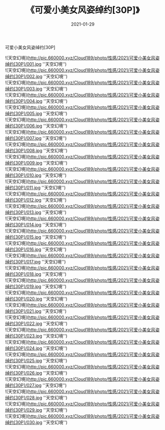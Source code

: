 ﻿---
layout: post
title:  《可爱小美女风姿绰约[30P]》
date:   2021-01-29
img: http://pic.660000.xyz/Cloud189/photo/性感/2021/可爱小美女风姿绰约[30P]/000.jpg
categories: [美女, 性感, 泳衣]
---

可爱小美女风姿绰约[30P]



![天空幻境](http://pic.660000.xyz/Cloud189/photo/性感/2021/可爱小美女风姿绰约[30P]/001.jpg ''天空幻境'') <br>
![天空幻境](http://pic.660000.xyz/Cloud189/photo/性感/2021/可爱小美女风姿绰约[30P]/002.jpg ''天空幻境'') <br>
![天空幻境](http://pic.660000.xyz/Cloud189/photo/性感/2021/可爱小美女风姿绰约[30P]/003.jpg ''天空幻境'') <br>
![天空幻境](http://pic.660000.xyz/Cloud189/photo/性感/2021/可爱小美女风姿绰约[30P]/004.jpg ''天空幻境'') <br>
![天空幻境](http://pic.660000.xyz/Cloud189/photo/性感/2021/可爱小美女风姿绰约[30P]/005.jpg ''天空幻境'') <br>
![天空幻境](http://pic.660000.xyz/Cloud189/photo/性感/2021/可爱小美女风姿绰约[30P]/006.jpg ''天空幻境'') <br>
![天空幻境](http://pic.660000.xyz/Cloud189/photo/性感/2021/可爱小美女风姿绰约[30P]/007.jpg ''天空幻境'') <br>
![天空幻境](http://pic.660000.xyz/Cloud189/photo/性感/2021/可爱小美女风姿绰约[30P]/008.jpg ''天空幻境'') <br>
![天空幻境](http://pic.660000.xyz/Cloud189/photo/性感/2021/可爱小美女风姿绰约[30P]/009.jpg ''天空幻境'') <br>
![天空幻境](http://pic.660000.xyz/Cloud189/photo/性感/2021/可爱小美女风姿绰约[30P]/010.jpg ''天空幻境'') <br>
![天空幻境](http://pic.660000.xyz/Cloud189/photo/性感/2021/可爱小美女风姿绰约[30P]/011.jpg ''天空幻境'') <br>
![天空幻境](http://pic.660000.xyz/Cloud189/photo/性感/2021/可爱小美女风姿绰约[30P]/012.jpg ''天空幻境'') <br>
![天空幻境](http://pic.660000.xyz/Cloud189/photo/性感/2021/可爱小美女风姿绰约[30P]/013.jpg ''天空幻境'') <br>
![天空幻境](http://pic.660000.xyz/Cloud189/photo/性感/2021/可爱小美女风姿绰约[30P]/014.jpg ''天空幻境'') <br>
![天空幻境](http://pic.660000.xyz/Cloud189/photo/性感/2021/可爱小美女风姿绰约[30P]/015.jpg ''天空幻境'') <br>
![天空幻境](http://pic.660000.xyz/Cloud189/photo/性感/2021/可爱小美女风姿绰约[30P]/016.jpg ''天空幻境'') <br>
![天空幻境](http://pic.660000.xyz/Cloud189/photo/性感/2021/可爱小美女风姿绰约[30P]/017.jpg ''天空幻境'') <br>
![天空幻境](http://pic.660000.xyz/Cloud189/photo/性感/2021/可爱小美女风姿绰约[30P]/018.jpg ''天空幻境'') <br>
![天空幻境](http://pic.660000.xyz/Cloud189/photo/性感/2021/可爱小美女风姿绰约[30P]/019.jpg ''天空幻境'') <br>
![天空幻境](http://pic.660000.xyz/Cloud189/photo/性感/2021/可爱小美女风姿绰约[30P]/020.jpg ''天空幻境'') <br>
![天空幻境](http://pic.660000.xyz/Cloud189/photo/性感/2021/可爱小美女风姿绰约[30P]/021.jpg ''天空幻境'') <br>
![天空幻境](http://pic.660000.xyz/Cloud189/photo/性感/2021/可爱小美女风姿绰约[30P]/022.jpg ''天空幻境'') <br>
![天空幻境](http://pic.660000.xyz/Cloud189/photo/性感/2021/可爱小美女风姿绰约[30P]/023.jpg ''天空幻境'') <br>
![天空幻境](http://pic.660000.xyz/Cloud189/photo/性感/2021/可爱小美女风姿绰约[30P]/024.jpg ''天空幻境'') <br>
![天空幻境](http://pic.660000.xyz/Cloud189/photo/性感/2021/可爱小美女风姿绰约[30P]/025.jpg ''天空幻境'') <br>
![天空幻境](http://pic.660000.xyz/Cloud189/photo/性感/2021/可爱小美女风姿绰约[30P]/026.jpg ''天空幻境'') <br>
![天空幻境](http://pic.660000.xyz/Cloud189/photo/性感/2021/可爱小美女风姿绰约[30P]/027.jpg ''天空幻境'') <br>
![天空幻境](http://pic.660000.xyz/Cloud189/photo/性感/2021/可爱小美女风姿绰约[30P]/028.jpg ''天空幻境'') <br>
![天空幻境](http://pic.660000.xyz/Cloud189/photo/性感/2021/可爱小美女风姿绰约[30P]/029.jpg ''天空幻境'') <br>
![天空幻境](http://pic.660000.xyz/Cloud189/photo/性感/2021/可爱小美女风姿绰约[30P]/030.jpg ''天空幻境'') <br>